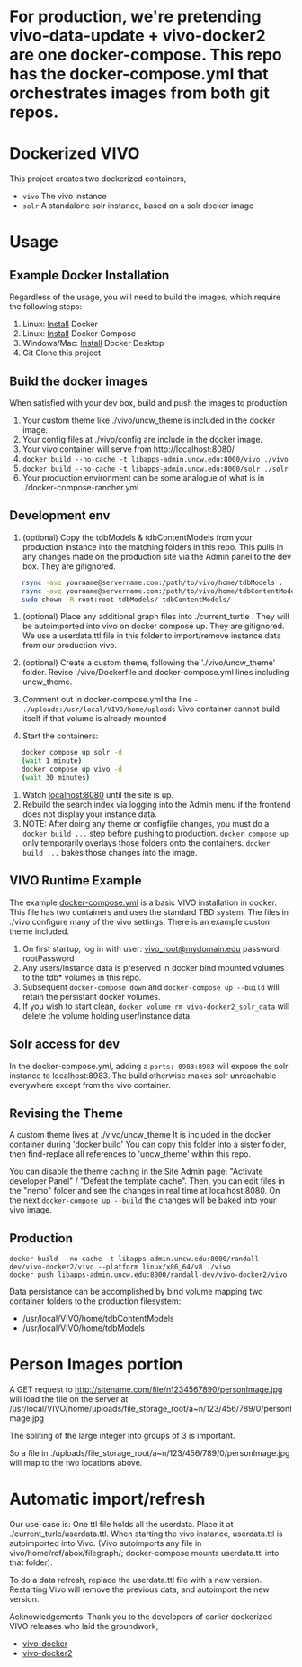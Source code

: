 # For production, we're pretending vivo-data-update + vivo-docker2 are one docker-compose.  This repo has the docker-compose.yml that orchestrates images from both git repos.

# Dockerized VIVO

This project creates two dockerized containers,
- `vivo` The vivo instance
- `solr` A standalone solr instance, based on a solr docker image

# Usage

## Example Docker Installation

Regardless of the usage, you will need to build the images, which require the following steps:

1. Linux: [Install](https://docs.docker.com/install/) Docker
1. Linux: [Install](https://docs.docker.com/compose/install/) Docker Compose
1. Windows/Mac: [Install](https://www.docker.com/products/docker-desktop) Docker Desktop
1. Git Clone this project

## Build the docker images

When satisfied with your dev box, build and push the images to production

1. Your custom theme like ./vivo/uncw_theme is included in the docker image.
1. Your config files at ./vivo/config are include in the docker image.
1. Your vivo container will serve from http://localhost:8080/
1. `docker build --no-cache -t libapps-admin.uncw.edu:8000/vivo ./vivo`
1. `docker build --no-cache -t libapps-admin.uncw.edu:8000/solr ./solr`
1. Your production environment can be some analogue of what is in ./docker-compose-rancher.yml

## Development env

1. (optional)  Copy the tdbModels & tdbContentModels from your production instance into the matching folders in this repo.  This pulls in any changes made on the production site via the Admin panel to the dev box. They are gitignored.
```bash
   rsync -avz yourname@servername.com:/path/to/vivo/home/tdbModels .
   rsync -avz yourname@servername.com:/path/to/vivo/home/tdbContentModels .
   sudo chown -R root:root tdbModels/ tdbContentModels/
```
1. (optional)  Place any additional graph files into ./current_turtle .  They will be autoimported into vivo on docker compose up.  They are gitignored.  We use a userdata.ttl file in this folder to import/remove instance data from our production vivo.
1. (optional)  Create a custom theme, following the './vivo/uncw_theme' folder.  Revise ./vivo/Dockerfile and docker-compose.yml lines including uncw_theme.

1. Comment out in docker-compose.yml the line `- ./uploads:/usr/local/VIVO/home/uploads`  Vivo container cannot build itself if that volume is already mounted
1. Start the containers:
```bash
   docker compose up solr -d
   (wait 1 minute)
   docker compose up vivo -d
   (wait 30 minutes)
```

1. Watch [localhost:8080](http://localhost:8080) until the site is up.
1. Rebuild the search index via logging into the Admin menu if the frontend does not display your instance data.
1. NOTE:  After doing any theme or configfile changes, you must do a `docker build ...` step before pushing to production.  `docker compose up` only temporarily overlays those folders onto the containers.  `docker build ...` bakes those changes into the image.  

## VIVO Runtime Example

The example [docker-compose.yml](docker-compose.yml) is a basic VIVO installation in docker. This file has two containers and uses the standard TBD system.  The files in ./vivo configure many of the vivo settings.  There is an example custom theme included. 

1. On first startup, log in with user: vivo_root@mydomain.edu password: rootPassword
1. Any users/instance data is preserved in docker bind mounted volumes to the tdb* volumes in this repo.
1. Subsequent `docker-compose down` and `docker-compose up --build` will retain the persistant docker volumes.
1. If you wish to start clean, `docker volume rm vivo-docker2_solr_data` will delete the volume holding user/instance data.

## Solr access for dev

In the docker-compose.yml, adding a `ports: 8983:8983` will expose the solr instance to localhost:8983.  The build otherwise makes solr unreachable everywhere except from the vivo container.


## Revising the Theme

A custom theme lives at ./vivo/uncw_theme  It is included in the docker container during 'docker build'
You can copy this folder into a sister folder, then find-replace all references to 'uncw_theme' within this repo.

You can disable the theme caching in the Site Admin page: "Activate developer Panel" / "Defeat the template cache".  Then, you can edit files in the "nemo" folder and see the changes in real time at localhost:8080.  On the next `docker-compose up --build` the changes will be baked into your vivo image.

## Production

```
docker build --no-cache -t libapps-admin.uncw.edu:8000/randall-dev/vivo-docker2/vivo --platform linux/x86_64/v8 ./vivo
docker push libapps-admin.uncw.edu:8000/randall-dev/vivo-docker2/vivo
```

Data persistance can be accomplished by bind volume mapping two container folders to the production filesystem:

 - /usr/local/VIVO/home/tdbContentModels
 - /usr/local/VIVO/home/tdbModels


# Person Images portion

A GET request to http://sitename.com/file/n1234567890/personImage.jpg will load the file on the server at /usr/local/VIVO/home/uploads/file_storage_root/a\~n/123/456/789/0/personImage.jpg

The spliting of the large integer into groups of 3 is important.

So a file in ./uploads/file_storage_root/a~n/123/456/789/0/personImage.jpg will map to the two locations above.

# Automatic import/refresh

Our use-case is:  One ttl file holds all the userdata.  Place it at ./current_turle/userdata.ttl.  When starting the vivo instance, userdata.ttl is autoimported into Vivo.   (Vivo autoimports any file in vivo/home/rdf/abox/filegraph/;  docker-compose mounts userdata.ttl into that folder).  

To do a data refresh, replace the userdata.ttl file with a new version.  Restarting Vivo will remove the previous data, and autoimport the new version.


Acknowledgements:  Thank you to the developers of earlier dockerized VIVO releases who laid the groundwork,

 - [vivo-docker](https://github.com/gwu-libraries/vivo-docker)
 - [vivo-docker2](https://github.com/vivo-community/vivo-docker2)